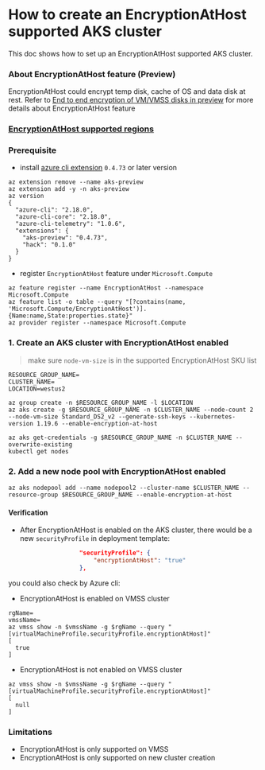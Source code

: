 # How to create an EncryptionAtHost supported AKS cluster

This doc shows how to set up an EncryptionAtHost supported AKS cluster.

### About EncryptionAtHost feature (Preview)
EncryptionAtHost could encrypt temp disk, cache of OS and data disk at rest. 
Refer to [End to end encryption of VM/VMSS disks in preview](https://github.com/ramankumarlive/manageddisksendtoendencryptionpreview) for more details about EncryptionAtHost feature

### [EncryptionAtHost supported regions](https://docs.microsoft.com/en-us/azure/virtual-machines/disk-encryption#supported-regions-1)

### Prerequisite
 - install [azure cli extension](https://docs.microsoft.com/en-us/cli/azure/azure-cli-extensions-overview?view=azure-cli-latest) `0.4.73` or later version

```console
az extension remove --name aks-preview
az extension add -y -n aks-preview
az version
{
  "azure-cli": "2.18.0",
  "azure-cli-core": "2.18.0",
  "azure-cli-telemetry": "1.0.6",
  "extensions": {
    "aks-preview": "0.4.73",
    "hack": "0.1.0"
  }
}
```

 - register `EncryptionAtHost` feature under `Microsoft.Compute`
```console
az feature register --name EncryptionAtHost --namespace Microsoft.Compute
az feature list -o table --query "[?contains(name, 'Microsoft.Compute/EncryptionAtHost')].{Name:name,State:properties.state}"
az provider register --namespace Microsoft.Compute
```

### 1. Create an AKS cluster with EncryptionAtHost enabled
> make sure `node-vm-size` is in the supported EncryptionAtHost SKU list
```console
RESOURCE_GROUP_NAME=
CLUSTER_NAME=
LOCATION=westus2

az group create -n $RESOURCE_GROUP_NAME -l $LOCATION
az aks create -g $RESOURCE_GROUP_NAME -n $CLUSTER_NAME --node-count 2 --node-vm-size Standard_DS2_v2 --generate-ssh-keys --kubernetes-version 1.19.6 --enable-encryption-at-host

az aks get-credentials -g $RESOURCE_GROUP_NAME -n $CLUSTER_NAME --overwrite-existing
kubectl get nodes
```

### 2. Add a new node pool with EncryptionAtHost enabled
```console
az aks nodepool add --name nodepool2 --cluster-name $CLUSTER_NAME --resource-group $RESOURCE_GROUP_NAME --enable-encryption-at-host
```

#### Verification
 - After EncryptionAtHost is enabled on the AKS cluster, there would be a new `securityProfile` in deployment template:
```json
                    "securityProfile": {
                        "encryptionAtHost": "true"
                    },
```
you could also check by Azure cli:
 - EncryptionAtHost is enabled on VMSS cluster
```console
rgName=
vmssName=
az vmss show -n $vmssName -g $rgName --query "[virtualMachineProfile.securityProfile.encryptionAtHost]"
[
  true
]
```
 - EncryptionAtHost is not enabled on VMSS cluster
```console
az vmss show -n $vmssName -g $rgName --query "[virtualMachineProfile.securityProfile.encryptionAtHost]"
[
  null
]
```


### Limitations
 - EncryptionAtHost is only supported on VMSS
 - EncryptionAtHost is only supported on new cluster creation
